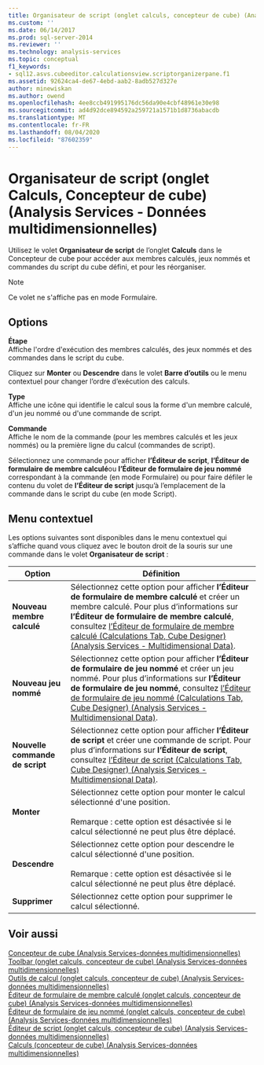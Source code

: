 ```yaml
---
title: Organisateur de script (onglet calculs, concepteur de cube) (Analysis Services-données multidimensionnelles) | Microsoft Docs
ms.custom: ''
ms.date: 06/14/2017
ms.prod: sql-server-2014
ms.reviewer: ''
ms.technology: analysis-services
ms.topic: conceptual
f1_keywords:
- sql12.asvs.cubeeditor.calculationsview.scriptorganizerpane.f1
ms.assetid: 92624ca4-de67-4ebd-aab2-8adb527d327e
author: minewiskan
ms.author: owend
ms.openlocfilehash: 4ee8ccb491995176dc56da90e4cbf48961e30e98
ms.sourcegitcommit: ad4d92dce894592a259721a1571b1d8736abacdb
ms.translationtype: MT
ms.contentlocale: fr-FR
ms.lasthandoff: 08/04/2020
ms.locfileid: "87602359"
---
```

# <a name="script-organizer-calculations-tab-cube-designer-analysis-services---multidimensional-data"></a>Organisateur de script (onglet Calculs, Concepteur de cube) (Analysis Services - Données multidimensionnelles)
  Utilisez le volet **Organisateur de script** de l’onglet **Calculs** dans le Concepteur de cube pour accéder aux membres calculés, jeux nommés et commandes du script du cube défini, et pour les réorganiser.  
  
> [!NOTE]  
>  Ce volet ne s'affiche pas en mode Formulaire.  
  
## <a name="options"></a>Options  
 **Étape**  
 Affiche l'ordre d'exécution des membres calculés, des jeux nommés et des commandes dans le script du cube.  
  
 Cliquez sur **Monter** ou **Descendre** dans le volet **Barre d’outils** ou le menu contextuel pour changer l’ordre d’exécution des calculs.  
  
 **Type**  
 Affiche une icône qui identifie le calcul sous la forme d'un membre calculé, d'un jeu nommé ou d'une commande de script.  
  
 **Commande**  
 Affiche le nom de la commande (pour les membres calculés et les jeux nommés) ou la première ligne du calcul (commandes de script).  
  
 Sélectionnez une commande pour afficher **l’Éditeur de script**, **l’Éditeur de formulaire de membre calculé**ou **l’Éditeur de formulaire de jeu nommé** correspondant à la commande (en mode Formulaire) ou pour faire défiler le contenu du volet de **l’Éditeur de script** jusqu’à l’emplacement de la commande dans le script du cube (en mode Script).  
  
## <a name="context-menu"></a>Menu contextuel  
 Les options suivantes sont disponibles dans le menu contextuel qui s’affiche quand vous cliquez avec le bouton droit de la souris sur une commande dans le volet **Organisateur de script** :  
  
|Option|Définition|  
|------------|----------------|  
|**Nouveau membre calculé**|Sélectionnez cette option pour afficher **l’Éditeur de formulaire de membre calculé** et créer un membre calculé. Pour plus d’informations sur **l’Éditeur de formulaire de membre calculé**, consultez [l’Éditeur de formulaire de membre calculé &#40;Calculations Tab, Cube Designer&#41; &#40;Analysis Services - Multidimensional Data&#41;](calculated-member-form-editor-cube-designer-analysis-services-multidimensional-data.md).|  
|**Nouveau jeu nommé**|Sélectionnez cette option pour afficher **l’Éditeur de formulaire de jeu nommé** et créer un jeu nommé. Pour plus d’informations sur **l’Éditeur de formulaire de jeu nommé**, consultez [l’Éditeur de formulaire de jeu nommé &#40;Calculations Tab, Cube Designer&#41; &#40;Analysis Services - Multidimensional Data&#41;](named-set-form-editor-cube-designer-analysis-services-multidimensional-data.md).|  
|**Nouvelle commande de script**|Sélectionnez cette option pour afficher **l’Éditeur de script** et créer une commande de script. Pour plus d’informations sur **l’Éditeur de script**, consultez [l’Éditeur de script &#40;Calculations Tab, Cube Designer&#41; &#40;Analysis Services - Multidimensional Data&#41;](script-editor-calculations-cube-designer-analysis-services-multidimensional-data.md).|  
|**Monter**|Sélectionnez cette option pour monter le calcul sélectionné d'une position.<br /><br /> Remarque : cette option est désactivée si le calcul sélectionné ne peut plus être déplacé.|  
|**Descendre**|Sélectionnez cette option pour descendre le calcul sélectionné d'une position.<br /><br /> Remarque : cette option est désactivée si le calcul sélectionné ne peut plus être déplacé.|  
|**Supprimer**|Sélectionnez cette option pour supprimer le calcul sélectionné.|  
  
## <a name="see-also"></a>Voir aussi  
 [Concepteur de cube &#40;Analysis Services-données multidimensionnelles&#41;](cube-designer-analysis-services-multidimensional-data.md)   
 [Toolbar &#40;onglet calculs, concepteur de cube&#41; &#40;Analysis Services-données multidimensionnelles&#41;](toolbar-calculations-tab-cube-designer-analysis-services-multidimensional-data.md)   
 [Outils de calcul &#40;onglet calculs, concepteur de cube&#41; &#40;Analysis Services-données multidimensionnelles&#41;](calculation-tools-cube-designer-analysis-services-multidimensional-data.md)   
 [Éditeur de formulaire de membre calculé &#40;onglet calculs, concepteur de cube&#41; &#40;Analysis Services-données multidimensionnelles&#41;](calculated-member-form-editor-cube-designer-analysis-services-multidimensional-data.md)   
 [Éditeur de formulaire de jeu nommé &#40;onglet calculs, concepteur de cube&#41; &#40;Analysis Services-données multidimensionnelles&#41;](named-set-form-editor-cube-designer-analysis-services-multidimensional-data.md)   
 [Éditeur de script &#40;onglet calculs, concepteur de cube&#41; &#40;Analysis Services-données multidimensionnelles&#41;](script-editor-calculations-cube-designer-analysis-services-multidimensional-data.md)   
 [Calculs &#40;concepteur de cube&#41; &#40;Analysis Services-données multidimensionnelles&#41;](calculations-cube-designer-analysis-services-multidimensional-data.md)  
  
  
